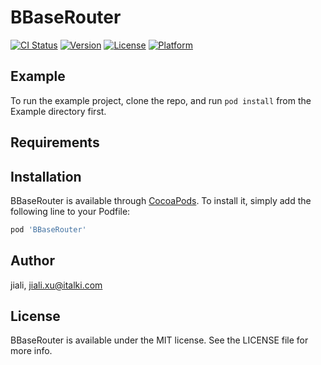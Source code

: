 # BBaseRouter

[![CI Status](https://img.shields.io/travis/jiali/BBaseRouter.svg?style=flat)](https://travis-ci.org/jiali/BBaseRouter)
[![Version](https://img.shields.io/cocoapods/v/BBaseRouter.svg?style=flat)](https://cocoapods.org/pods/BBaseRouter)
[![License](https://img.shields.io/cocoapods/l/BBaseRouter.svg?style=flat)](https://cocoapods.org/pods/BBaseRouter)
[![Platform](https://img.shields.io/cocoapods/p/BBaseRouter.svg?style=flat)](https://cocoapods.org/pods/BBaseRouter)

## Example

To run the example project, clone the repo, and run `pod install` from the Example directory first.

## Requirements

## Installation

BBaseRouter is available through [CocoaPods](https://cocoapods.org). To install
it, simply add the following line to your Podfile:

```ruby
pod 'BBaseRouter'
```

## Author

jiali, jiali.xu@italki.com

## License

BBaseRouter is available under the MIT license. See the LICENSE file for more info.
